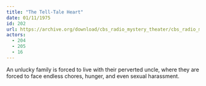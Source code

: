 ```yaml
---
title: "The Tell-Tale Heart"
date: 01/11/1975
id: 202
url: https://archive.org/download/cbs_radio_mystery_theater/cbs_radio_mystery_theater-0201-0250.zip/cbs_radio_mystery_theater-0201-0250%2Fcbsrmt_0202_the_telltale_heart.mp3
actors:
  - 204
  - 205
  - 16
---
```

An unlucky family is forced to live with their perverted uncle, where they are forced to face endless chores, hunger, and even sexual harassment.